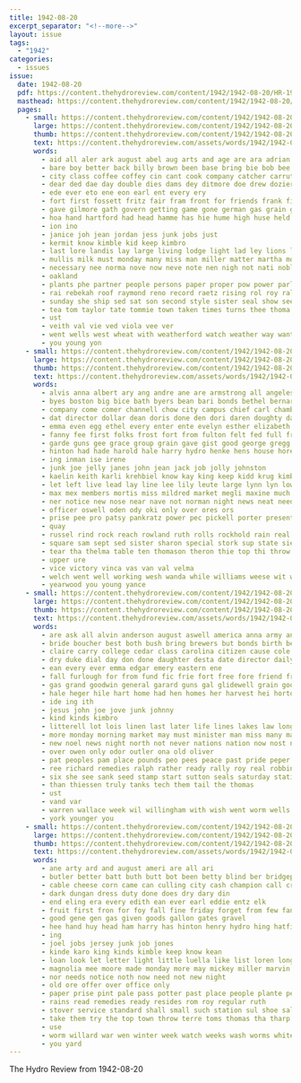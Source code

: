 ```yaml
---
title: 1942-08-20
excerpt_separator: "<!--more-->"
layout: issue
tags:
  - "1942"
categories:
  - issues
issue:
  date: 1942-08-20
  pdf: https://content.thehydroreview.com/content/1942/1942-08-20/HR-1942-08-20.pdf
  masthead: https://content.thehydroreview.com/content/1942/1942-08-20/masthead/HR-1942-08-20.jpg
  pages:
    - small: https://content.thehydroreview.com/content/1942/1942-08-20/small/HR-1942-08-20-01.jpg
      large: https://content.thehydroreview.com/content/1942/1942-08-20/large/HR-1942-08-20-01.jpg
      thumb: https://content.thehydroreview.com/content/1942/1942-08-20/thumbnails/HR-1942-08-20-01.jpg
      text: https://content.thehydroreview.com/assets/words/1942/1942-08-20/HR-1942-08-20-01.txt
      words:
        - aid all aler ark august abel aug arts and age are ara adrian adams ane army ask ann
        - bare boy better back billy brown been base bring bie bob bee blaze beer beland bis began bank but bea buys buy boys ban byars big bull bot burton bomber barn
        - city class coffee coffey cin cant cook company catcher carruth christan corp clinton core carl cal cola can cristo cash cape center counts cate
        - dear ded dae day double dies dams dey ditmore doe drew dozier date dairy dora donat dute dickey doing down dandy
        - ede ever eto ene eon earl ent every ery
        - fort first fossett fritz fair fram front for friends frank firer fee field from fight fred
        - gave gilmore gath govern getting game gone german gas grain ground gon gan
        - hoa hand hartford had head hamme has hie hume high huse held hyre herd horn hot home hes hoppers halls her hom hina hemphill haan hope hall hammers hydro hon how house hum
        - ion ino
        - janice joh jean jordan jess junk jobs just
        - kermit know kimble kid keep kimbro
        - last lore landis lay large living lodge light lad ley lions left low let
        - mullis milk must monday many miss man miller matter martha mont moore moto more monds mansell morn morning mesa most mckee march money men mal made mers members mullins
        - necessary nee norma nove now neve note nen nigh not nati noble night nak
        - oakland
        - plants phe partner people persons paper proper pow power parle penge pool preacher pitcher plant pier post price pace peel peggy pounds person
        - rai rebekah roof raymond reno record raetz rising rol roy ralph royal red root read roxas rally
        - sunday she ship sed sat son second style sister seal show see seki seed story stange special strainer sai saturday sell smith saget supply small springs stores sith sad short shower sun sian service state sunrise
        - tea tom taylor tate tommie town taken times turns thee thoma then the ting tolle tone tain tose try team tourney trip test them too takes tipton tow thet tee tell take thi tha
        - ust
        - veith val vie ved viola vee ver
        - went wells west wheat with weatherford watch weather way want why wee wil white while waller well was word wait work wert week wall worth wen weeks will war walt
        - you young yon
    - small: https://content.thehydroreview.com/content/1942/1942-08-20/small/HR-1942-08-20-02.jpg
      large: https://content.thehydroreview.com/content/1942/1942-08-20/large/HR-1942-08-20-02.jpg
      thumb: https://content.thehydroreview.com/content/1942/1942-08-20/thumbnails/HR-1942-08-20-02.jpg
      text: https://content.thehydroreview.com/assets/words/1942/1942-08-20/HR-1942-08-20-02.txt
      words:
        - alvis anna albert ary ang andre ane are armstrong all angeles ana andy ann apache alfred arya ask ater and august
        - byes boston big bice bath byers bean bari bonds bethel bernard banks bird bar bennett brother bay bridgeport brasil bickell bie began brewer ban burr betty but bonham bova browne biely bertha business bale bennet bank bem buck bill brown berry battle
        - company come comer channell chow city campus chief carl chambers carr call coffey care came clinton chris car college cruzan church charley county cher cui carruth can coen chari cousin cry churches
        - dat director dollar dean doris done den dori daren doughty daughter dew dermon dickey dinner day dungan doolin days during das dor duce dent delmer death dick don duncan
        - emma even egg ethel every enter ente evelyn esther elizabeth eve est eten emme earl ear end entz ewy everts
        - fanny fee first folks frost fort from fulton felt fed full friday frid fix fam fight for floyd fuel fer feast few fred found face
        - garde guns gee grace group grain gave gist good george gregg griffin gouin geen gain given guffey grounds
        - hinton had hade harold hale harry hydro henke hens house hore homes hafer honor home hundred helen hardin hopewell hor henry held hamilton horn hermes heine hudson hater haan hub hert hie harvey hage her homa has homer him
        - ing inman ise irene
        - junk joe jelly janes john jean jack job jolly johnston
        - kaelin keith karli krehbiel know kay king keep kidd krug kimbro karlin kenneth kind kinds kil
        - let left live lead lay line lee lily leute large lynn lyn low logan lathe little lou los lewis lear lake
        - max mex members mortis miss mildred market megli maxine much monday murray mas mound mix martin meals mos mary myrtle money may maw marie masters mash myers mckee melvin moses morning most mee mew meme mond
        - ner notice new nose near nave not norman night news neat needs
        - officer oswell oden ody oki only over ores ors
        - prise pee pro patsy pankratz power pec pickell porter present part pounds payne proper phyllis people plate parker pastor pies past
        - quay
        - russel rind rock reach rowland ruth rolls rockhold rain real rey riley ruhl ray richmond rosemary renae roark roberta roy red robert richard rut
        - square sam sept sed sister sharon special stork sup state siew service shower shoulder starbuck seed station springs saturday sill say scott sand stull son stout sweet shanklin siders simpson schmidt summer sar smith sio ser school sunda see sale soe stange she sunday sho sat south surprise sin swell
        - tear tha thelma table ten thomason theron thie top thi throw trust trip twila tindel tad the tee teal them texas tin tom too
        - upper ure
        - vice victory vinca vas van val velma
        - welch went well working wesh wanda while williams weese wit walter wash wood wilbanks wieland way wheat war williamson washer warkentin winona wells whitley witty work week weatherford was wes willard wile will wil want waller with win wee wight wilson wear
        - yearwood you young yance
    - small: https://content.thehydroreview.com/content/1942/1942-08-20/small/HR-1942-08-20-03.jpg
      large: https://content.thehydroreview.com/content/1942/1942-08-20/large/HR-1942-08-20-03.jpg
      thumb: https://content.thehydroreview.com/content/1942/1942-08-20/thumbnails/HR-1942-08-20-03.jpg
      text: https://content.thehydroreview.com/assets/words/1942/1942-08-20/HR-1942-08-20-03.txt
      words:
        - are ask all alvin anderson august aswell america anna army and
        - bride boucher best both bush bring brewers but bonds birth beer beg beverage bible bank been belong branch breaker blair business bread baton baby band brown browne bal battle boy
        - claire carry college cedar class carolina citizen cause cole coop close clyde caswell crissman colony chi corp cardi clinton coffee come charles christ corsa con candi can card christian carruth church case company course
        - dry duke dial day don done daughter desta date director daily desire dine dress ded devens davidson
        - ean every ever emma edgar emery eastern ene
        - fall furlough for from fund fic frie fort free fore friend frank ferne friends flowers fron foy first fuel fer
        - gas grand goodwin general garard guns gal glidewell grain goods grass
        - hale heger hile hart home had hen homes her harvest hei horton hungate heart hughes harold hitt hardware honorable hess hydro held henry hope harry has hun hal herb half hinton helps
        - ide ing ith
        - jesus john joe jove junk johnny
        - kind kinds kimbro
        - litterell lot lois linen last later life lines lakes law longs lela league
        - more monday morning market may must minister man miss many marvin mccown mate made music men mon mccullock
        - new noel news night north not never nations nation now nost nutt nies
        - over owen only odor outler ona old oliver
        - pat peoples pam place pounds peo pees peace past pride peper parsonage powder promise painting pastor points peterson prayer prichard prince part
        - ree richard remedies ralph rather ready rally roy real robbins
        - six she see sank seed stamp start sutton seals saturday station sergeant sill sims sunday stray showers study schaal special score state self store sayre shall son school subject sible shoulder such say send sor ster stand style ser short stock service
        - than thiessen truly tanks tech them tail the thomas
        - ust
        - vand var
        - warren wallace week wil willingham with wish went worm wells winning work white will was world west war why welfare weathers
        - york younger you
    - small: https://content.thehydroreview.com/content/1942/1942-08-20/small/HR-1942-08-20-04.jpg
      large: https://content.thehydroreview.com/content/1942/1942-08-20/large/HR-1942-08-20-04.jpg
      thumb: https://content.thehydroreview.com/content/1942/1942-08-20/thumbnails/HR-1942-08-20-04.jpg
      text: https://content.thehydroreview.com/assets/words/1942/1942-08-20/HR-1942-08-20-04.txt
      words:
        - ane arty ard and august ameri are all ari
        - butler better batt buth butt bot been betty blind ber bridgeport bring born both brick bogin bost browne bull best business boys bry barley belts bare baby bros buy
        - cable cheese corn came can culling city cash champion call cramp chart car coats conter
        - dark dungan dress duty done does dry dary din
        - end eling era every edith ean ever earl eddie entz elk
        - fruit first fron for foy fall fine friday forget from few fan frazee
        - good gene gen gas given goods gallon gates gravel
        - hee hand huy head ham harry has hinton henry hydro hing hatfield her high had
        - ing
        - joel jobs jersey junk job jones
        - kinde karo king kinds kimble keep know kean
        - loan look let letter light little luella like list loren long
        - magnolia mee moore made monday more may mickey miller marvin mode maltry money
        - nor needs notice noth now need not new night
        - old ore offer over office only
        - paper prise pint pale pass potter past place people plante per pring pearl pimento price part pounds pound
        - rains read remedies ready resides rom roy regular ruth
        - stover service standard shall small such station sul shoe sali suits september school sunda see spark saturday suit show son shed sand still special sale saas seeds sell stand samples shir
        - take them try the top town throw terre toms thomas tha tharp tailor tindel
        - use
        - worm willard war wen winter week watch weeks wash worms white way went want will weathers with warner work wieners
        - you yard
---
```


The Hydro Review from 1942-08-20

<!--more-->

